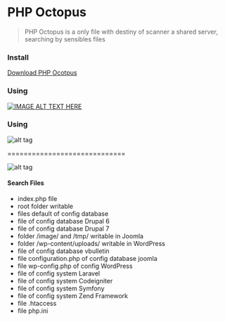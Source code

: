 # PHP Octopus

> PHP Octopus is a only file with destiny of scanner a shared server, searching by sensibles files

### Install

[Download PHP Ocotpus](https://github.com/lenonleite/octopus/archive/master.zip)

### Using

[![IMAGE ALT TEXT HERE](https://img.youtube.com/vi/YOUTUBE_VIDEO_ID_HERE/0.jpg)](https://www.youtube.com/watch?v=YOUTUBE_VIDEO_ID_HERE)

### Using

![alt tag](http://lenonleite.com.br/wp-content/uploads/2016/09/server8-e1473307784440-1.png)


=============================

![alt tag](http://lenonleite.com.br/wp-content/uploads/2016/09/server11-e1473308756190-1.png)


#### Search Files

* index.php file
* root folder writable
* files default of config database
* file of config database Drupal 6
* file of config database Drupal 7
* folder /image/ and /tmp/ writable in Joomla
* folder /wp-content/uploads/ writable in WordPress
* file of config database vbulletin
* file configuration.php of config database joomla
* file wp-config.php of config WordPress
* file of config system Laravel
* file of config system Codeigniter
* file of config system Symfony
* file of config system Zend Framework
* file .htaccess
* file php.ini



